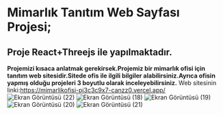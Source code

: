 # Mimarlık Tanıtım Web Sayfası Projesi;

## Proje React+Threejs ile yapılmaktadır. 
**Projemizi kısaca anlatmak gerekirsek.Projemiz bir mimarlık ofisi için tanıtım web sitesidir.Sitede ofis ile ilgili bilgiler alabilirsiniz.Ayrıca ofisin yapmış olduğu projeleri 3 boyutlu olarak inceleyebilirsiniz.**
Web sitesinin linki:https://mimarlikofisi-pj3c3c9x7-canzz0.vercel.app/
![Ekran Görüntüsü (22)](https://github.com/Canzz0/Mimarlik-WebSayfas--Projesi/assets/78309558/080d6499-3a21-4497-bf6a-53afde1a53af)
![Ekran Görüntüsü (18)](https://github.com/Canzz0/Mimarlik-WebSayfas--Projesi/assets/78309558/7702ffb9-effc-4ea0-b2b0-868a3dc6bccb)
![Ekran Görüntüsü (19)](https://github.com/Canzz0/Mimarlik-WebSayfas--Projesi/assets/78309558/16ff229d-6a43-435b-b06e-363c7e3f901c)
![Ekran Görüntüsü (20)](https://github.com/Canzz0/Mimarlik-WebSayfas--Projesi/assets/78309558/16071d67-9725-47dc-8fa6-8396dec56e9b)
![Ekran Görüntüsü (21)](https://github.com/Canzz0/Mimarlik-WebSayfas--Projesi/assets/78309558/33cd6ff5-13ad-4570-baa8-b2f1870a1752)

